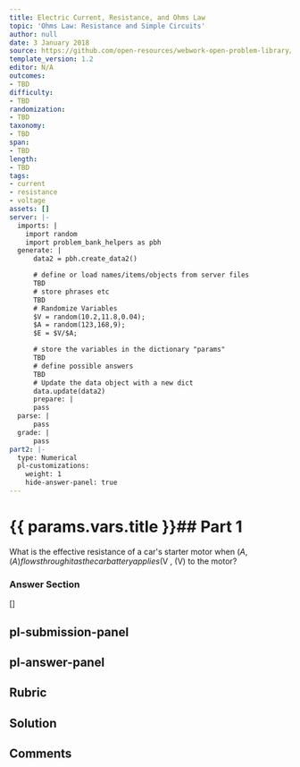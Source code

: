 ```yaml
---
title: Electric Current, Resistance, and Ohms Law
topic: 'Ohms Law: Resistance and Simple Circuits'
author: null
date: 3 January 2018
source: https://github.com/open-resources/webwork-open-problem-library/tree/master/Contrib/BrockPhysics/College_Physics_Urone/20.Electric_Current/20-02.Ohms_Law_Resistance_and_Simple_Circuits/NU_U17_20_02_003.pg
template_version: 1.2
editor: N/A
outcomes:
- TBD
difficulty:
- TBD
randomization:
- TBD
taxonomy:
- TBD
span:
- TBD
length:
- TBD
tags:
- current
- resistance
- voltage
assets: []
server: |-
  imports: |
    import random
    import problem_bank_helpers as pbh
  generate: |
      data2 = pbh.create_data2()

      # define or load names/items/objects from server files
      TBD
      # store phrases etc
      TBD
      # Randomize Variables
      $V = random(10.2,11.8,0.04);
      $A = random(123,168,9);
      $E = $V/$A;

      # store the variables in the dictionary "params"
      TBD
      # define possible answers
      TBD
      # Update the data object with a new dict
      data.update(data2)
      prepare: |
      pass
  parse: |
      pass
  grade: |
      pass
part2: |-
  type: Numerical
  pl-customizations:
    weight: 1
    hide-answer-panel: true
---
```


# {{ params.vars.title }}## Part 1 
What is the effective resistance of a car's starter motor when ($A , (A) flows through it as the car battery applies ($V , (V) to the motor? 


### Answer Section 
[]

## pl-submission-panel 


## pl-answer-panel 


## Rubric 


## Solution 


## Comments 


